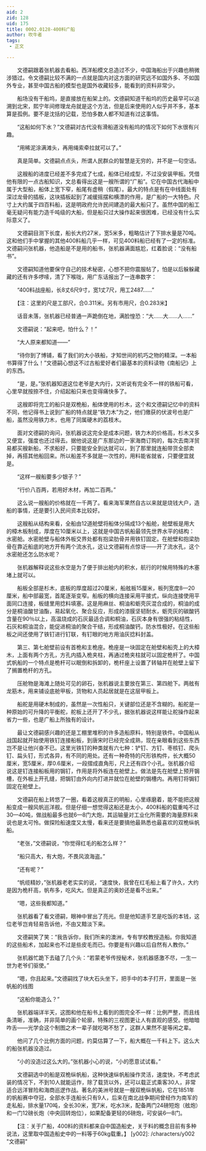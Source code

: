 ```yaml
---
aid: 2
zid: 128
uid: 175
title: 0002.0128-400料广船
author: 吹牛者
tags: 
 - 正文

---
```




　　文德嗣跟着张机器去看船。西洋船模文总造过不少，中国海船出于兴趣也稍微涉猎过。令文德嗣比较不满的一点就是国内对这方面的研究远不如国外多、不如国外专业，甚至中国古船的模型也是国外收藏较多，能看到的资料非常少。

　　船场没有干船坞，是直接放在船架上的。文德嗣知道干船坞的历史最早可以追溯到北宋，熙宁年间修理龙舟就是这个方法，但是后来使用的人似乎并不多，基本算是孤例。要不是沈括的记载，恐怕多数人都不知道有过这事情。

　　“这船如何下水？”文德嗣对古代没有滑船道没有船坞的情况下如何下水很有兴趣。

　　“用稀泥涂满滩头，再用绳索牵拉就可以了。”

　　真是简单。文德嗣点点头，所谓人民群众的智慧是无穷的，并不是一句空话。

　　这艘船的进度已经差不多完成了七成，船体已经成型，不过没安装甲板。凭借他有限的一点古船知识，文总看得出这是一艘所谓的“广船”。它在中国古代海船中属于大型船，船体上宽下窄，船尾有虚稍（假尾）。最大的特点是有在中线面处有深过龙骨的插板，这块插板起到了减缓摇摆和横漂的作用，是广船的一大特色。尺寸上大约属于四百料船，这是明政府允许民间建造的最大船只了。虽然中国的船工毫无疑问有能力造千吨级的大船，但是船只过大操作起来很困难，已经没有什么实际意义了。

　　文德嗣目测下长度，船长大约27米，宽5米多，粗略估计了下排水量是70吨。这和他们手中掌握的其他400料船几乎一样，可见400料船已经有了一定的标准。文德嗣问张机器，他造船是不是用的船书，张机器满面尴尬，红着脸说：“没有船书”。

　　文德嗣知道他要保守自己的技术秘密，心想不把你震服帖了，怕是以后躲躲藏藏的还有许多啰嗦，清了下喉咙，用广东话报出了一连串数字：

　　“400料战座船，长8丈6尺9寸，宽1丈7尺，用工2487……”

　　【注：这里的尺是工部尺，合0.311米。另有市用尺，合0.283米】

　　话音未落，张机器已经普通一声跪倒在地，满脸惶恐：“大……大……人……”

　　文德嗣说：“起来吧，怕什么？！”

　　“大人原来都知道——”

　　“待你到了博铺，看了我们的大小铁船，才知世间的机巧之物的精深。一本船书算得了什么！”文德嗣心想这不过古船爱好者们最基本的资料读物《南船记》上的东西。

　　“是，是。”张机器知道这位老爷是大内行，又听说有完全不一样的铁船可看，心里早就按捺不住，介绍起船只来也变得痛快多了。

　　这艘即将完工的船只是双桅船，船体使用的杉木，这个和文德嗣记忆中的资料不同，他记得书上说到广船的特点就是“铁力木”为之，他们缴获的伏波号也是广船，虽然没用铁力木，也用了同属硬木的荔枝木。

　　面对文德嗣的询问，张机器说这完全是成本问题，铁力木的价格高，杉木又多又便宜，强度也还过得去。据他说这是广东那边的一家海商订购的，每次去南洋贸易都买艘新船，不求船好，只要能安全到达就可以，到了那里就连船带货全部卖掉，再搭其他船回来。所以船差不多就是一次性的，用料能省就省，只要便宜就是。

　　“这样一艘船要多少银子？”

　　“行价八百两，若用好木材，再加二百两。”

　　这么说一艘船的价格就在一千两了。看来海军果然自古以来就是烧钱大户，造船的事情，还是要引入民间资本比较好。

　　这艘船从结构来看，全船由12道舱壁将船体分隔成13个船舱，舱壁板是用大的樟木板制成，厚度在10厘米以上，这就是中国古帆船最领先世界水平的结构：水密舱。水密舱壁与船体外板交界处都有抱梁肋骨并用铁钉固定。在舱壁和抱梁肋骨在靠近船底的地方开有两个流水孔，这让文德嗣有点惊讶——开了流水孔，这个水密舱还怎么防水呢？

　　张机器解释说这些水空是为了便于排出舱内的积水，航行的时候用特殊的木塞堵上就可以。

　　船板全部是杉木，底板的厚度超过20厘米，船舷板15厘米，板列宽度8—20厘米，船中部最宽，首尾逐渐变窄。船板的横向连接采用平接式，纵向连接使用平面同口连接，板缝里用捻料填塞。这是用麻丝、桐油和蛎壳灰混合成的，桐油的成分是桐油酸甘油酯，易起氧化、聚合反应，形成的漆膜坚韧耐水，蛎壳灰的碳酸钙含量在90％以上，高温烧成的石灰最适合调和桐油，石灰本身有很强的粘结性，石灰和桐油混合，能促进桐油的聚合干结，形成桐油酸钙，防水性极好。在这些船板之间还使用了铁钉进行钉联，有钉眼的地方用油灰捻料封盖。

　　第三、第七舱壁前设有首桅和主桅座。桅座是一块固定在舱壁和船壳上的大樟木，上面有两个方孔，方孔内插入桅夹柱，再通过桅夹柱就可以固定桅杆了。中国式帆船的一个特点是桅杆可以眠倒和拆卸的，桅杆座上设置了转轴并在舱壁上留下了搁置桅杆的方孔。

　　压舱物是海滩上随处可见的卵石，张机器说主要放在第三、第四舱下。两舷有龙筋木，用来铺设底舱甲板，货物和人员起居就是在这层甲板上。

　　船舵是用硬木制成的，虽然是一次性船只，关键部位还是不含糊的。船舵是一种原始的可升降的平衡舵，舵板上还开了不少孔，据张机器说这样能让舵操作起来省力一些，也是广船上所独有的设计。

　　最让文德嗣感兴趣的还是工棚里堆积的许多造船原料，特别是铁件。中国船从战国起就开始使用铁钉连接船板，到唐宋时已经完全成熟，现在亲眼看到这些东西岂不是让他兴奋不已。这里光铁钉的种类就有六七种：铲钉、方钉、枣核钉、爬头钉、扁头钉，形式各异，有不同的用处。还有一种奇特的尺形铁构件，长大概50厘米，宽5厘米，厚0.6厘米，一段摺成直角形，尺上还有四个小孔。张机器介绍说这是钉连接船板用的锔钉，作用是将外板连在舱壁上。做法是先在舱壁上预开锔槽，在外板上开孔缝，把锔钉由外向内打进并就位在舱壁的锔槽内。再用钉将锔钉固定在舱壁上。

　　文德嗣在船上转悠了一圈，看着这艘真正的明船，心里琢磨着，能不能把这艘船变成一艘风帆巡洋舰。但是仔细一想觉得这船还是太小，400料船的载重吨不过30—40吨，做战船最多也就6—8门大炮，其运输量对工业化所需要的海量原料来说也是太可怜。做探险船速度又太慢，看来还是要搞他最熟悉也最喜欢的双桅纵帆船。

　　“老张，”文德嗣说，“你觉得红毛的船怎么样？”

　　“船只高大，有大炮，不畏风浪海盗。”

　　“还有呢？”

　　“帆缆精妙，”张机器老老实实的说，“速度快，我曾在红毛船上看了许久，大约是因为桅杆高，帆布多，吃风大。但是真正的奥妙还是看不出来。”

　　“嗯，这些我都知道。”

　　张机器看了看文德嗣，眼神中冒出了亮光。但是他知道手艺是吃饭的本钱，这位老爷岂肯轻易告诉他，不由又黯淡下来。

　　文德嗣笑了笑：“我告诉你，我们所来的澳洲，专有学校教授造船。你我知道的这些船术，加起来也不过是些皮毛而已。你要是有兴趣以后自然有人教你。”

　　张机器忙跪下去磕了几个头：“若蒙老爷传授秘术，张机器感激不尽，一生一世为老爷们驱使。”

　　“嗯，你且起来。”文德嗣找了块大石头坐下，把手中的本子打开，里面是一张帆船的线图

　　“这船你能造么？”

　　张机器端详半天，这图和他在船书上看到的图完全不一样：比例严整，而且线条清晰，准确，并非简单的画个轮廓，特殊的三视图更让人有直观的感受。他暗暗咋舌——光学会这个制图之术一辈子就吃喝不愁了，这群人果然不是等闲之辈。

　　他问了几个比例方面的问题，约莫估算了一下，船大概在一千料上下。这么大的船张机器没造过。

　　“小的没造过这么大的。”张机器小心的说，“小的愿意试试看。”

　　文德嗣选中的船是双桅纵帆船，这种快速纵帆船操作灵活，速度快，不考虑武装的情况下，不到10人就能运作，除了载货以外，还可以载正式乘客30人，非常适合远洋冒险和海商巡逻作战。著名的美洲号就是一艘双桅纵帆船，它在1851年的帆船赛中夺冠，全部水手连船长只有9人，后来在南北战争期间曾经作为南军的走私船，排水量170吨，全长30米，宽7米，吃水3米，配备两门24磅短炮（舷炮）和一门12磅长炮（中央回转炮位），如果配备更轻的6磅炮，可安装6—8门。

　　【注：关于广船，400料的资料都来自中国造船史，关于料的概念目前有多种说法，这里取中国造船史中的一料等于60kg载重。】
[y002]: /characters/y002 "文德嗣"


